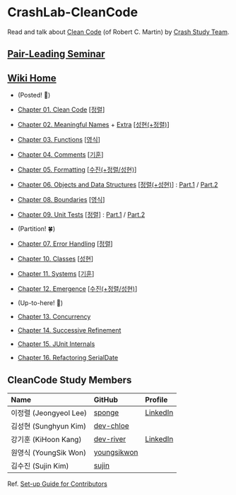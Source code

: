 # CrashLab-CleanCode

Read and talk about [Clean Code](https://enos.itcollege.ee/~jpoial/oop/naited/Clean%20Code.pdf) (of Robert C. Martin) by [Crash Study Team](#crash-study-team-members).

## [Pair-Leading Seminar](https://github.com/SPONGE-JL/CrashLab-CleanCode/projects/1)

## [Wiki Home](https://github.com/SPONGE-JL/CrashLab-CleanCode/wiki#welcome-crashlab-cleancode-wiki)

- (Posted! 🌳)

- [Chapter 01. Clean Code](https://github.com/SPONGE-JL/CrashLab-CleanCode/wiki/Chapter-01.-Clean-Code)
  [[정렬](https://github.com/SPONGE-JL/CrashLab-CleanCode/projects/1#card-64313016)]

- [Chapter 02. Meaningful Names](https://github.com/SPONGE-JL/CrashLab-CleanCode/wiki/Chapter-02.-Meaningful-Names) +
  [Extra](https://github.com/SPONGE-JL/CrashLab-CleanCode/wiki/Chapter-02.-Meaningful-Names-Extra)
  [[성현(+정렬)](https://github.com/SPONGE-JL/CrashLab-CleanCode/projects/1#card-64313130)]

- [Chapter 03. Functions](https://github.com/SPONGE-JL/CrashLab-CleanCode/wiki/Chapter-03.-Meaningful-Names)
  [[영식](https://github.com/SPONGE-JL/CrashLab-CleanCode/projects/1#card-64313140)]

- [Chapter 04. Comments](https://github.com/SPONGE-JL/CrashLab-CleanCode/wiki/Chapter-04.-Comments)
  [[기훈](https://github.com/SPONGE-JL/CrashLab-CleanCode/projects/1#card-64313230)]

- [Chapter 05. Formatting](https://github.com/SPONGE-JL/CrashLab-CleanCode/wiki/Chapter-05.-Formatting)
  [[수진(+정렬/성현)](https://github.com/SPONGE-JL/CrashLab-CleanCode/projects/1#card-64313220)]

- [Chapter 06. Objects and Data Structures](https://github.com/SPONGE-JL/CrashLab-CleanCode/wiki/Chapter-06.-Objects-and-Data-Structures)
  [[정렬(+성현)](https://github.com/SPONGE-JL/CrashLab-CleanCode/projects/1#card-64313213)]
  : [Part.1](https://github.com/SPONGE-JL/CrashLab-CleanCode/wiki/Chapter-06.-Objects-and-Data-Structures-Part.1)
  / [Part.2](https://github.com/SPONGE-JL/CrashLab-CleanCode/wiki/Chapter-06.-Objects-and-Data-Structures-Part.2)

- [Chapter 08. Boundaries](https://github.com/SPONGE-JL/CrashLab-CleanCode/wiki/Chapter-08.-Boundaries)
  [[영식](https://github.com/SPONGE-JL/CrashLab-CleanCode/projects/1#card-64313184)]

- [Chapter 09. Unit Tests](https://github.com/SPONGE-JL/CrashLab-CleanCode/wiki/Chapter-09.-Unit-Tests)
  [[정렬](https://github.com/SPONGE-JL/CrashLab-CleanCode/projects/1#card-64313174)]
  : [Part.1](https://github.com/SPONGE-JL/CrashLab-CleanCode/wiki/Chapter-09.-Unit-Tests-Part.1)
  / [Part.2](https://github.com/SPONGE-JL/CrashLab-CleanCode/wiki/Chapter-09.-Unit-Tests-Part.2)

- (Partition! 🍀)

- [Chapter 07. Error Handling](https://github.com/SPONGE-JL/CrashLab-CleanCode/wiki/Chapter-07.-Error-Handling)
  [[정렬](https://github.com/SPONGE-JL/CrashLab-CleanCode/projects/1#card-64313194)]

- [Chapter 10. Classes](https://github.com/SPONGE-JL/CrashLab-CleanCode/wiki/Chapter-10.-Classes)
  [[성현](https://github.com/SPONGE-JL/CrashLab-CleanCode/projects/1#card-64313168)]

- [Chapter 11. Systems](https://github.com/SPONGE-JL/CrashLab-CleanCode/wiki/Chapter-11.-Systems)
  [[기훈](https://github.com/SPONGE-JL/CrashLab-CleanCode/projects/1#card-64313163)]

- [Chapter 12. Emergence](https://github.com/SPONGE-JL/CrashLab-CleanCode/wiki/Chapter-12.-Emergence)
  [[수진(+정렬/성현)](https://github.com/SPONGE-JL/CrashLab-CleanCode/projects/1#card-64313154)]

- (Up-to-here! 🚀)

- [Chapter 13. Concurrency](https://github.com/SPONGE-JL/CrashLab-CleanCode/wiki/Chapter-13.-Concurrency)

- [Chapter 14. Successive Refinement](https://github.com/SPONGE-JL/CrashLab-CleanCode/wiki/Chapter-14.-Successive-Refinement)

- [Chapter 15. JUnit Internals](https://github.com/SPONGE-JL/CrashLab-CleanCode/wiki/Chapter-15.-JUnit-Internals)

- [Chapter 16. Refactoring SerialDate](https://github.com/SPONGE-JL/CrashLab-CleanCode/wiki/Chapter-16.-Refactoring-SerialDate)

## CleanCode Study Members

| **Name**             | **GitHub**                                    | **Profile**                                        |
| :------------------- | :-------------------------------------------- | :------------------------------------------------- |
| 이정렬 (Jeongyeol Lee) | [sponge](https://github.com/SPONGE-JL)        | [LinkedIn](https://www.linkedin.com/in/sponge-jl/) |
| 김성현 (Sunghyun Kim)  | [dev-chloe](https://github.com/dev-chloe)     |                                                    |
| 강기훈 (KiHoon Kang)   | [dev-river](https://github.com/dev-river)     | [LinkedIn](https://www.linkedin.com/in/dev-river/) |
| 원영식 (YoungSik Won)  | [youngsikwon](https://github.com/youngsikwon) |                                                    |
| 김수진 (Sujin Kim)     | [sujin](https://github.com/devSujinKim)       |                                                    |

Ref. [Set-up Guide for Contributors](./README-SETUP.md#set-up-guide-for-contributors)

